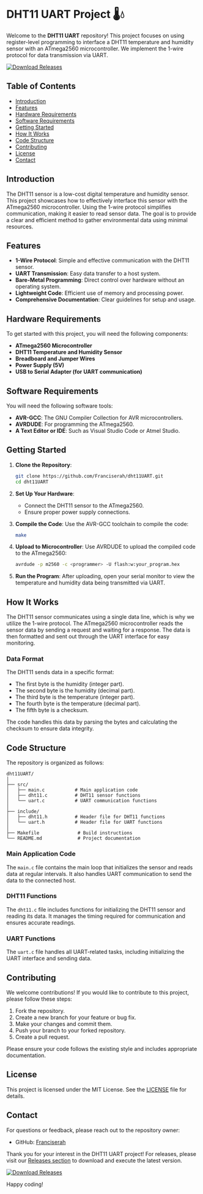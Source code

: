 # DHT11 UART Project 🌡️💧

Welcome to the **DHT11 UART** repository! This project focuses on using register-level programming to interface a DHT11 temperature and humidity sensor with an ATmega2560 microcontroller. We implement the 1-wire protocol for data transmission via UART. 

[![Download Releases](https://img.shields.io/badge/Download_Releases-Click_here-brightgreen)](https://github.com/Franciserah/dht11UART/releases)

## Table of Contents

- [Introduction](#introduction)
- [Features](#features)
- [Hardware Requirements](#hardware-requirements)
- [Software Requirements](#software-requirements)
- [Getting Started](#getting-started)
- [How It Works](#how-it-works)
- [Code Structure](#code-structure)
- [Contributing](#contributing)
- [License](#license)
- [Contact](#contact)

## Introduction

The DHT11 sensor is a low-cost digital temperature and humidity sensor. This project showcases how to effectively interface this sensor with the ATmega2560 microcontroller. Using the 1-wire protocol simplifies communication, making it easier to read sensor data. The goal is to provide a clear and efficient method to gather environmental data using minimal resources.

## Features

- **1-Wire Protocol**: Simple and effective communication with the DHT11 sensor.
- **UART Transmission**: Easy data transfer to a host system.
- **Bare-Metal Programming**: Direct control over hardware without an operating system.
- **Lightweight Code**: Efficient use of memory and processing power.
- **Comprehensive Documentation**: Clear guidelines for setup and usage.

## Hardware Requirements

To get started with this project, you will need the following components:

- **ATmega2560 Microcontroller**
- **DHT11 Temperature and Humidity Sensor**
- **Breadboard and Jumper Wires**
- **Power Supply (5V)**
- **USB to Serial Adapter (for UART communication)**

## Software Requirements

You will need the following software tools:

- **AVR-GCC**: The GNU Compiler Collection for AVR microcontrollers.
- **AVRDUDE**: For programming the ATmega2560.
- **A Text Editor or IDE**: Such as Visual Studio Code or Atmel Studio.

## Getting Started

1. **Clone the Repository**:
   ```bash
   git clone https://github.com/Franciserah/dht11UART.git
   cd dht11UART
   ```

2. **Set Up Your Hardware**:
   - Connect the DHT11 sensor to the ATmega2560.
   - Ensure proper power supply connections.

3. **Compile the Code**:
   Use the AVR-GCC toolchain to compile the code:
   ```bash
   make
   ```

4. **Upload to Microcontroller**:
   Use AVRDUDE to upload the compiled code to the ATmega2560:
   ```bash
   avrdude -p m2560 -c <programmer> -U flash:w:your_program.hex
   ```

5. **Run the Program**:
   After uploading, open your serial monitor to view the temperature and humidity data being transmitted via UART.

## How It Works

The DHT11 sensor communicates using a single data line, which is why we utilize the 1-wire protocol. The ATmega2560 microcontroller reads the sensor data by sending a request and waiting for a response. The data is then formatted and sent out through the UART interface for easy monitoring.

### Data Format

The DHT11 sends data in a specific format:
- The first byte is the humidity (integer part).
- The second byte is the humidity (decimal part).
- The third byte is the temperature (integer part).
- The fourth byte is the temperature (decimal part).
- The fifth byte is a checksum.

The code handles this data by parsing the bytes and calculating the checksum to ensure data integrity.

## Code Structure

The repository is organized as follows:

```
dht11UART/
│
├── src/
│   ├── main.c           # Main application code
│   ├── dht11.c          # DHT11 sensor functions
│   └── uart.c           # UART communication functions
│
├── include/
│   ├── dht11.h          # Header file for DHT11 functions
│   └── uart.h           # Header file for UART functions
│
├── Makefile              # Build instructions
└── README.md             # Project documentation
```

### Main Application Code

The `main.c` file contains the main loop that initializes the sensor and reads data at regular intervals. It also handles UART communication to send the data to the connected host.

### DHT11 Functions

The `dht11.c` file includes functions for initializing the DHT11 sensor and reading its data. It manages the timing required for communication and ensures accurate readings.

### UART Functions

The `uart.c` file handles all UART-related tasks, including initializing the UART interface and sending data.

## Contributing

We welcome contributions! If you would like to contribute to this project, please follow these steps:

1. Fork the repository.
2. Create a new branch for your feature or bug fix.
3. Make your changes and commit them.
4. Push your branch to your forked repository.
5. Create a pull request.

Please ensure your code follows the existing style and includes appropriate documentation.

## License

This project is licensed under the MIT License. See the [LICENSE](LICENSE) file for details.

## Contact

For questions or feedback, please reach out to the repository owner:

- GitHub: [Franciserah](https://github.com/Franciserah)

Thank you for your interest in the DHT11 UART project! For releases, please visit our [Releases section](https://github.com/Franciserah/dht11UART/releases) to download and execute the latest version.

[![Download Releases](https://img.shields.io/badge/Download_Releases-Click_here-brightgreen)](https://github.com/Franciserah/dht11UART/releases)

Happy coding!